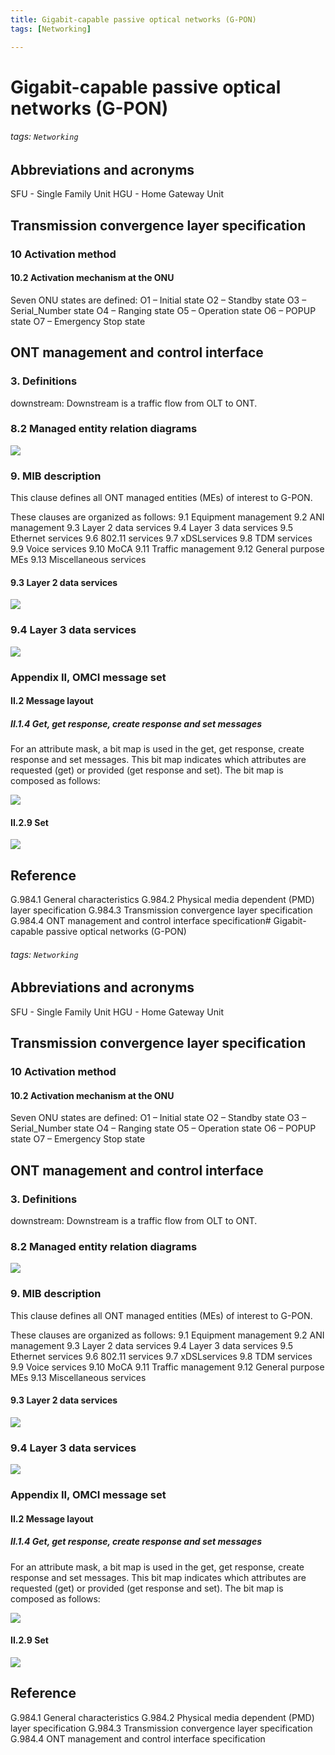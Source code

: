 ```yaml
---
title: Gigabit-capable passive optical networks (G-PON)
tags: [Networking]

---
```


# Gigabit-capable passive optical networks (G-PON)
###### tags: `Networking`

## Abbreviations and acronyms
SFU                - Single Family Unit
HGU                - Home Gateway Unit

## Transmission convergence layer specification
### 10 Activation method
#### 10.2 Activation mechanism at the ONU
Seven ONU states are defined:
O1 – Initial state
O2 – Standby state
O3 – Serial_Number state
O4 – Ranging state
O5 – Operation state
O6 – POPUP state
O7 – Emergency Stop state

## ONT management and control interface
### 3. Definitions
downstream: Downstream is a traffic flow from OLT to ONT.


### 8.2 Managed entity relation diagrams
![](https://i.imgur.com/mL3opqp.png)


### 9. MIB description
This clause defines all ONT managed entities (MEs) of interest to G-PON.

These clauses are organized as follows:
9.1 Equipment management
9.2 ANI management
9.3 Layer 2 data services
9.4 Layer 3 data services
9.5 Ethernet services
9.6 802.11 services
9.7 xDSLservices
9.8 TDM services
9.9 Voice services
9.10 MoCA
9.11 Traffic management
9.12 General purpose MEs
9.13 Miscellaneous services


#### 9.3 Layer 2 data services
![](https://i.imgur.com/wdPctPU.png)

### 9.4 Layer 3 data services
![](https://i.imgur.com/uRnc4e5.png)

### Appendix II, OMCI message set
#### II.2 Message layout
##### II.1.4 Get, get response, create response and set messages
For an attribute mask, a bit map is used in the get, get response, create response and set messages. This bit map indicates which attributes are requested (get) or provided (get response and set). The bit map is composed as follows:

![](https://i.imgur.com/oNzQwaq.png)

#### II.2.9 Set
![](https://i.imgur.com/HCqlL5j.png)



## Reference
G.984.1 General characteristics
G.984.2 Physical media dependent (PMD) layer specification
G.984.3 Transmission convergence layer specification
G.984.4 ONT management and control interface specification# Gigabit-capable passive optical networks (G-PON)
###### tags: `Networking`

## Abbreviations and acronyms
SFU                - Single Family Unit
HGU                - Home Gateway Unit

## Transmission convergence layer specification
### 10 Activation method
#### 10.2 Activation mechanism at the ONU
Seven ONU states are defined:
O1 – Initial state
O2 – Standby state
O3 – Serial_Number state
O4 – Ranging state
O5 – Operation state
O6 – POPUP state
O7 – Emergency Stop state

## ONT management and control interface
### 3. Definitions
downstream: Downstream is a traffic flow from OLT to ONT.


### 8.2 Managed entity relation diagrams
![](https://i.imgur.com/mL3opqp.png)


### 9. MIB description
This clause defines all ONT managed entities (MEs) of interest to G-PON.

These clauses are organized as follows:
9.1 Equipment management
9.2 ANI management
9.3 Layer 2 data services
9.4 Layer 3 data services
9.5 Ethernet services
9.6 802.11 services
9.7 xDSLservices
9.8 TDM services
9.9 Voice services
9.10 MoCA
9.11 Traffic management
9.12 General purpose MEs
9.13 Miscellaneous services


#### 9.3 Layer 2 data services
![](https://i.imgur.com/wdPctPU.png)

### 9.4 Layer 3 data services
![](https://i.imgur.com/uRnc4e5.png)

### Appendix II, OMCI message set
#### II.2 Message layout
##### II.1.4 Get, get response, create response and set messages
For an attribute mask, a bit map is used in the get, get response, create response and set messages. This bit map indicates which attributes are requested (get) or provided (get response and set). The bit map is composed as follows:

![](https://i.imgur.com/oNzQwaq.png)

#### II.2.9 Set
![](https://i.imgur.com/HCqlL5j.png)



## Reference
G.984.1 General characteristics
G.984.2 Physical media dependent (PMD) layer specification
G.984.3 Transmission convergence layer specification
G.984.4 ONT management and control interface specification